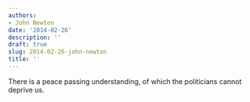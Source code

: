 ```yaml
---
authors:
- John Newton
date: '2014-02-26'
description: ''
draft: true
slug: 2014-02-26-john-newton
title: ''
---
```

There is a peace passing understanding, of which the politicians cannot deprive us.



